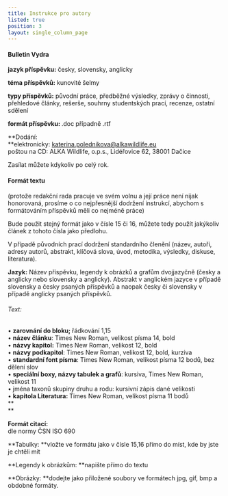 ```yaml
---
title: Instrukce pro autory
listed: true
position: 3
layout: single_column_page
---
```

#### **Bulletin Vydra**

**jazyk příspěvku:** česky, slovensky, anglicky

**téma příspěvků:** kunovité šelmy

**typy příspěvků:** původní práce, předběžné výsledky, zprávy o
činnosti, přehledové články, rešerše, souhrny studentských prací,
recenze, ostatní sdělení

<strong>formát příspěvku: </strong>.doc případně .rtf

**Dodání:  
**elektronicky: katerina.polednikova@alkawildlife.eu   
poštou na CD: ALKA Wildlife, o.p.s., Lidéřovice 62, 38001 Dačice

Zasílat můžete kdykoliv po celý rok.

#### Formát textu

(protože redakční rada pracuje ve svém volnu a její práce není nijak
honorovaná, prosíme o co nejpřesnější dodržení instrukcí, abychom s
formátováním příspěvků měli co nejméně práce)

Bude použit stejný formát jako v čísle 15 či 16, můžete tedy použít
jakýkoliv článek z tohoto čísla jako předlohu.

V případě původních prací dodržení standardního členění (název, autoři,
adresy autorů, abstrakt, klíčová slova, úvod, metodika, výsledky,
diskuse, literatura).

**Jazyk:** Název příspěvku, legendy k obrázků a grafům dvojjazyčně
(česky a anglicky nebo slovensky a anglicky). Abstrakt v anglickém
jazyce v případě slovensky a česky psaných příspěvků a naopak česky či
slovensky v případě anglicky psaných příspěvků.

###### Text:

• <strong>zarovnání do bloku; </strong>řádkování 1,15  
• **název článku**\: Times New Roman, velikost písma 14, bold  
• **názvy kapitol:** Times New Roman, velikost 12, bold  
• **názvy podkapitol**\: Times New Roman, velikost 12, bold, kurziva  
• **standardní font písma**\: Times New Roman, velikost písma 12 bodů, bez dělení slov  
• **speciální boxy, názvy tabulek a grafů**\: kursiva, Times New Roman, velikost 11  
• jména taxonů skupiny druhu a rodu: kursivní zápis dané velikosti  
• <strong>kapitola Literatura: </strong>Times New Roman, velikost písma 11 bodů  
**  
**

<strong>Formát citací: </strong>  
dle normy ČSN ISO 690

**Tabulky: **vložte ve formátu jako v čísle 15,16 přímo do míst, kde by
jste je chtěli mít

**Legendy k obrázkům: **napište přímo do textu

**Obrázky: **dodejte jako přiložené soubory ve formátech jpg, gif, bmp a
obdobné formáty.
